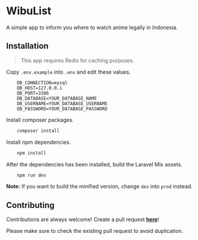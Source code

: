 # WibuList

A simple app to inform you where to watch anime legally in Indonesia.

## Installation 

> This app requires Redis for caching purposes.

Copy `.env.example` into `.env` and edit these values.

```env
    DB_CONNECTION=mysql
    DB_HOST=127.0.0.1
    DB_PORT=3306
    DB_DATABASE=YOUR_DATABASE_NAME
    DB_USERNAME=YOUR_DATABASE_USERNAME
    DB_PASSWORD=YOUR_DATABASE_PASSWORD
```

Install composer packages.

```bash
    composer install
```

Install npm dependencies.

```bash 
    npm install
```

After the dependencies has been installed, build the Laravel Mix assets.

```bash
    npm run dev
```

**Note:** If you want to build the minified version, change `dev` into `prod` instead.

## Contributing

Contributions are always welcome! Create a pull request **[here](https://github.com/qctfw/wibulist/pulls)**!

Please make sure to check the existing pull request to avoid duplication.

  